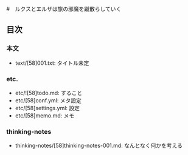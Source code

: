 #　ルクスとエルザは旅の邪魔を蹴散らしていく
## 目次
### 本文
- text/[58]001.txt:     タイトル未定

### etc.
- etc/![58]todo.md:     すること
- etc/[58]conf.yml:     メタ設定
- etc/[58]settings.yml: 設定
- etc/[58]memo.md:      メモ

### thinking-notes
- thinking-notes/[58]thinking-notes-001.md: なんとなく何かを考える
